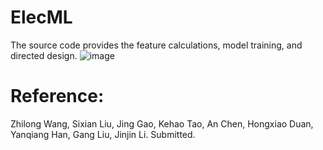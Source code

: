 # ElecML

The source code provides the feature calculations, model training, and directed design.
![image](https://github.com/CodingWZL/ElecML/assets/104205506/59a4c1ab-904e-4eec-9feb-7b30f4134edd)

# Reference:
Zhilong Wang, Sixian Liu, Jing Gao, Kehao Tao, An Chen, Hongxiao Duan, Yanqiang Han, Gang Liu, Jinjin Li. Submitted.

